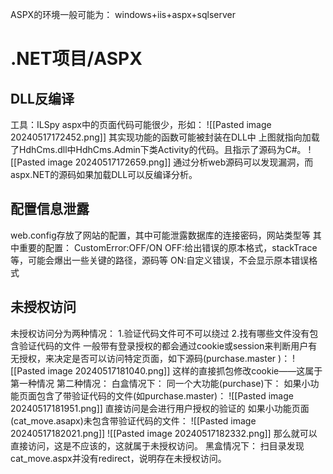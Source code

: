 ASPX的环境一般可能为：
windows+iis+aspx+sqlserver
# .NET项目/ASPX
## DLL反编译
工具：ILSpy
aspx中的页面代码可能很少，形如：
![[Pasted image 20240517172452.png]]
其实现功能的函数可能被封装在DLL中
上图就指向加载了HdhCms.dll中HdhCms.Admin下类Activity的代码。且指示了源码为C#。 
![[Pasted image 20240517172659.png]]
通过分析web源码可以发现漏洞，而aspx.NET的源码如果加载DLL可以反编译分析。
## 配置信息泄露
web.config存放了网站的配置，其中可能泄露数据库的连接密码，网站类型等
其中重要的配置：
CustomError:OFF/ON
OFF:给出错误的原本格式，stackTrace等，可能会爆出一些关键的路径，源码等
ON:自定义错误，不会显示原本错误格式
## 未授权访问
未授权访问分为两种情况：
1.验证代码文件可不可以绕过
2.找有哪些文件没有包含验证代码的文件
一般带有登录授权的都会通过cookie或session来判断用户有无授权，来决定是否可以访问特定页面，如下源码(purchase.master )：
![[Pasted image 20240517181040.png]]
这样的直接抓包修改cookie——这属于第一种情况
第二种情况：
白盒情况下：
同一个大功能(purchase)下：
如果小功能页面包含了带验证代码的文件(如purchase.master)：
![[Pasted image 20240517181951.png]]
直接访问是会进行用户授权的验证的
如果小功能页面(cat_move.asapx)未包含带验证代码的文件：
![[Pasted image 20240517182021.png]]
![[Pasted image 20240517182332.png]]
那么就可以直接访问，这是不应该的，这就属于未授权访问。
黑盒情况下：
扫目录发现cat_move.aspx并没有redirect，说明存在未授权访问。 
